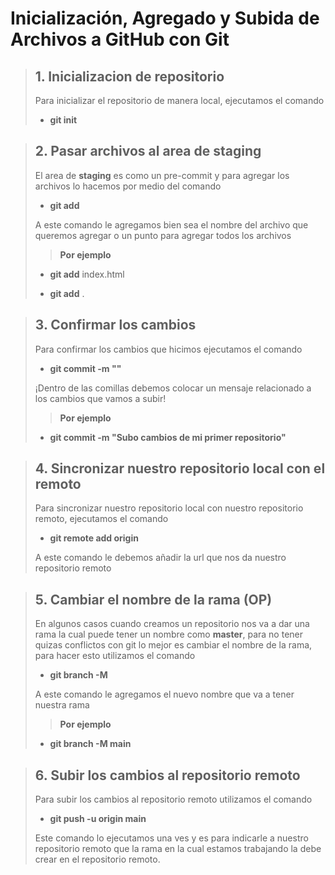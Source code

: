 # Inicialización, Agregado y Subida de Archivos a GitHub con Git

 

> ## 1. Inicializacion de repositorio 
>
> Para inicializar el repositorio de manera local, ejecutamos el comando 
>
> - **git init**

> ## 2. Pasar archivos al area de staging
>
> El area de **staging** es como un pre-commit y para agregar los archivos lo hacemos por medio del comando 
>
> - **git add** 
>
> A este comando le agregamos bien sea el nombre del archivo que queremos agregar o un punto para agregar todos los archivos 
>
>> **Por ejemplo**
>
> - **git add** index.html
>
> - **git add** . 

> ## 3. Confirmar los cambios 
>
> Para confirmar los cambios que hicimos ejecutamos el comando 
>
> - **git commit -m ""**
>
> ¡Dentro de las comillas debemos colocar un mensaje relacionado a los cambios que vamos a subir!
>
>> **Por ejemplo**
>
> - **git commit -m "Subo cambios de mi primer repositorio"**

>## 4. Sincronizar nuestro repositorio local con el remoto 
>
> Para sincronizar nuestro repositorio local con nuestro repositorio remoto, ejecutamos el comando 
>
> - **git remote add origin**
>
> A este comando le debemos añadir la url que nos da nuestro repositorio remoto

>## 5. Cambiar el nombre de la rama (OP)
>
>En algunos casos cuando creamos un repositorio nos va a dar una rama la cual puede tener un nombre como **master**, para no tener quizas conflictos con git lo mejor es cambiar el nombre de la rama, para hacer esto utilizamos el comando 
>
> - **git branch -M**
>
> A este comando le agregamos el nuevo nombre que va a tener nuestra rama 
>
>> **Por ejemplo**
>
> - **git branch -M main**

>## 6. Subir los cambios al repositorio remoto 
>
> Para subir los cambios al repositorio remoto utilizamos el comando
>
> - **git push -u origin main**
>
> Este comando lo ejecutamos una ves y es para indicarle a nuestro repositorio remoto que la rama en la cual estamos trabajando la debe crear en el repositorio remoto.

